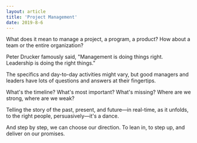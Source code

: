 ```yaml
---
layout: article
title: 'Project Management'
date: 2019-8-6
---
```


What does it mean to manage a project, a program, a product? How about a team or the entire organization?

Peter Drucker famously said, "Management is doing things right. Leadership is doing the right things."

The specifics and day-to-day activities might vary, but good managers and leaders have lots of questions and answers at their fingertips.

What's the timeline? What's most important? What's missing? Where are we strong, where are we weak?

Telling the story of the past, present, and future&mdash;in real-time, as it unfolds, to the right people, persuasively&mdash;it's a dance.

And step by step, we can choose our direction. To lean in, to step up, and deliver on our promises.
